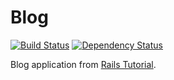 # Blog

[![Build Status](https://travis-ci.org/rroques/blog.svg?branch=master)](https://travis-ci.org/rroques/blog)
[![Dependency Status](https://dependencyci.com/github/rroques/events/badge)](https://dependencyci.com/github/rroques/blog)

Blog application from [Rails Tutorial](https://www.railstutorial.org).
